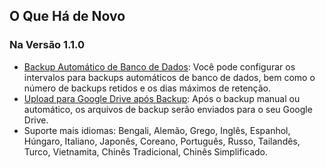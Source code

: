 
## O Que Há de Novo

### Na Versão 1.1.0
* [Backup Automático de Banco de Dados](https://youtube.com/shorts/dWePWDncx0k): Você pode configurar os intervalos para backups automáticos de banco de dados, bem como o número de backups retidos e os dias máximos de retenção.
* [Upload para Google Drive após Backup](https://youtu.be/hOJdtKElLuw): Após o backup manual ou automático, os arquivos de backup serão enviados para o seu Google Drive.
* Suporte mais idiomas: Bengali, Alemão, Grego, Inglês, Espanhol, Húngaro, Italiano, Japonês, Coreano, Português, Russo, Tailandês, Turco, Vietnamita, Chinês Tradicional, Chinês Simplificado.
